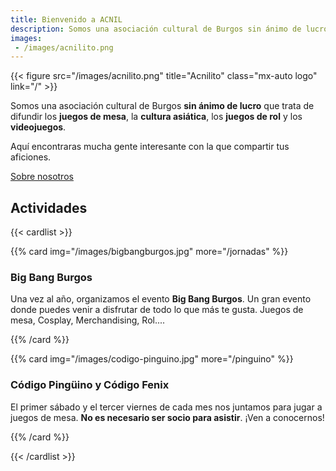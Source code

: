 ```yaml
---
title: Bienvenido a ACNIL
description: Somos una asociación cultural de Burgos sin ánimo de lucro que trata de difundir los juegos de mesa, la cultura asiática, los juegos de rol y los videojuegos.
images:
 - /images/acnilito.png
---
```


{{< figure src="/images/acnilito.png" title="Acnilito" class="mx-auto logo" link="/" >}}

Somos una asociación cultural de Burgos **sin ánimo de lucro** que trata de difundir los **juegos de mesa**, la **cultura asiática**, los **juegos de rol** y los **videojuegos**.

Aquí encontraras mucha gente interesante con la que compartir tus aficiones.

<div class="flex justify-end px-5">
<a class="tag tag-black"  href="about">Sobre nosotros</a>
</div>

## Actividades

{{< cardlist >}}

{{% card img="/images/bigbangburgos.jpg" more="/jornadas" %}}

### Big Bang Burgos

Una vez al año, organizamos el evento **Big Bang Burgos**. Un gran evento donde puedes venir a disfrutar de todo lo que más te gusta. Juegos de mesa, Cosplay, Merchandising, Rol....

{{% /card %}}

{{% card img="/images/codigo-pinguino.jpg" more="/pinguino" %}}

### Código Pingüino y Código Fenix

El primer sábado y el tercer viernes de cada mes nos juntamos para jugar a juegos de mesa. **No es necesario ser socio para asistir**. ¡Ven a conocernos!

{{% /card %}}

{{< /cardlist >}}
